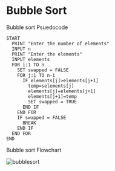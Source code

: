 # Bubble Sort

Bubble sort Psuedocode

```
START
  PRINT "Enter the number of elements"
  INPUT n
  PRINT "Enter the elements"
  INPUT elements
  FOR i:1 TO n
    SET swapped = FALSE     
    FOR j:1 TO n-i
      IF elements[j]>elements[j+1]
        temp=selements[j]
        elements[j]=elements[j+1]
        elements[j+1]=temp
        SET swapped = TRUE    
      END IF
    END FOR
    IF swapped = FALSE      
      BREAK               
    END IF
  END FOR
END

```
Bubble sort Flowchart

![bubblesort](https://github.com/user-attachments/assets/f0c07101-5a28-4b5c-b795-90c60e2d250e)


